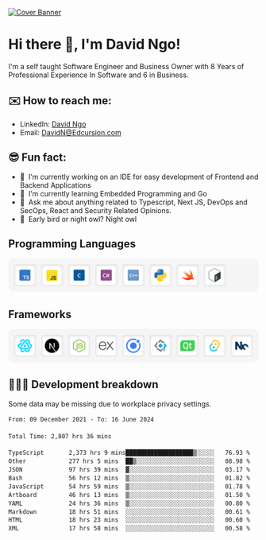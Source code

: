 [![Cover Banner](https://res.cloudinary.com/edcursion/image/upload/v1715731242/David%20Github/uvpes6dpzvlnc9w0f94z.png)](https://www.linkedin.com/in/-david-ngo)

# Hi there 👋, I'm David Ngo!

I'm a self taught Software Engineer and Business Owner with 8 Years of Professional Experience In
Software and 6 in Business.

## ✉️ How to reach me:

- LinkedIn: [David Ngo](https://www.linkedin.com/in/-david-ngo/)
- Email: [DavidN@Edcursion.com](mailto:DavidN@Edcursion.com)

## 😎 Fun fact:

- 🔭 &nbsp;I’m currently working on an IDE for easy development of Frontend and Backend Applications
- 🌱 &nbsp;I’m currently learning Embedded Programming and Go
- 💬 &nbsp;Ask me about anything related to Typescript, Next JS, DevOps and SecOps, React and
  Security Related Opinions.
- 🦉 &nbsp;Early bird or night owl? Night owl

## Programming Languages

![Experence](/assets/Programming.png)

## Frameworks

![Experence](/assets/Frameworks.png)

## 🧑🏻‍💻 **Development breakdown**

Some data may be missing due to workplace privacy settings.

<!--START_SECTION:waka-->

```txt
From: 09 December 2021 - To: 16 June 2024

Total Time: 2,807 hrs 36 mins

TypeScript       2,373 hrs 9 mins███████████████████▒░░░░░   76.93 %
Other            277 hrs 5 mins  ██▒░░░░░░░░░░░░░░░░░░░░░░   08.98 %
JSON             97 hrs 39 mins  ▓░░░░░░░░░░░░░░░░░░░░░░░░   03.17 %
Bash             56 hrs 12 mins  ▒░░░░░░░░░░░░░░░░░░░░░░░░   01.82 %
JavaScript       54 hrs 59 mins  ▒░░░░░░░░░░░░░░░░░░░░░░░░   01.78 %
Artboard         46 hrs 13 mins  ▒░░░░░░░░░░░░░░░░░░░░░░░░   01.50 %
YAML             24 hrs 36 mins  ▒░░░░░░░░░░░░░░░░░░░░░░░░   00.80 %
Markdown         18 hrs 51 mins  ░░░░░░░░░░░░░░░░░░░░░░░░░   00.61 %
HTML             18 hrs 23 mins  ░░░░░░░░░░░░░░░░░░░░░░░░░   00.60 %
XML              17 hrs 58 mins  ░░░░░░░░░░░░░░░░░░░░░░░░░   00.58 %
```

<!--END_SECTION:waka-->
